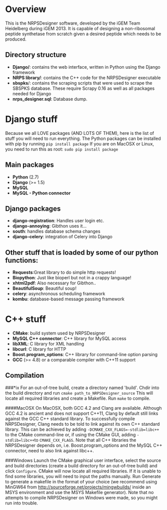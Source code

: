 Overview
========
This is the NRPSDesigner software, developed by the iGEM Team Heidelberg during iGEM 2013. It is capable of designing a non-ribosomal peptide synthetase from scratch given a desired peptide which needs to be produced.

Directory structure
-------------------
* __Django/__: contains the web interface, written in Python using the Django framework
* __NRPS library/__: contains the C++ code for the NRPSDesigner executable
* __sbspks__/: contains the scraping scripts that were used to scrape the SBSPKS database. These require Scrapy 0.16 as well as all packages needed for Django
* __nrps_designer.sql__: Database dump.

Django stuff
=============
Because we all LOVE packages (AND LOTS OF THEM), here is the list of stuff you will need to run everything. The Python packages can be installed with pip by running
`pip install package`
If you are on MacOSX or Linux, you need to run this as root:
`sudo pip install package`

Main packages
--------------
* __Python__ (2.7)
* __Django__ (>= 1.5)
* __MySQL__
* __MySQL - Python connector__

Django packages
---------------
* __django-registration__: Handles user login etc.
* __django-annoying__: Gibthon uses it...
* __south__: handles database schema changes
* __django-celery__: integration of Celery into Django

Other stuff that is loaded by some of our python functions:
-----------------------------------------------------------
* __Requests__:Great library to do simple http requests!
* __Biopython__: Just like bioperl but not in a crappy language!
* __xhtml2pdf__: Also necessary for Gibthon..
* __BeautifulSoup__: Beautiful soup!
* __celery__: asynchronous scheduling framework
* __kombu__: database-based message passing framework

C++ stuff
=============
* __CMake__: build system used by NRPSDesigner
* __MySQL C++ connector__: C++ library for MySQL access
* __libXML__: C library for XML handling
* __libcurl__: C library for HTTP
* __Boost.program_options__: C++ library for command-line option parsing
* __GCC__ (>= 4.8) or a comparable compiler with C++11 support

Compilation
-----------
###*ix
For an out-of-tree build, create a directory named 'build'. Chdir into the build directory and run
`cmake path_to_NRPSDesigner_source`
This will locate all required libraries and create a Makefile. Run `make` to compile.

####MacOSX
On MacOSX, both GCC 4.2 and Clang are available. Although GCC 4.2 is ancient and does not support C++11, Clang by default still links against the GCC C++ standard library. To successfully compile NRPSDesigner, Clang needs to be told to link against its own C++ standard library. This can be achieved by adding `-DCMAKE_CXX_FLAGS=-stdlib=libc++` to the CMake command-line or, if using the CMake GUI, adding `-stdlib=libc++`to `CMAKE_CXX_FLAGS`. Note that all C++ libraries the NRPSDesigner depends on, i.e. Boost.program_options and the MySQL C++ connector, need to also link against libc++.

###Windows
Launch the CMake graphical user interface, select the source and build directories (create a build directory for an out-of-tree build) and click `Configure`. CMake will now locate all required libraries. If it is unable to find some libraries, you will need to input the paths manually. Run Generate to generate a makefile in the format of your choice (we recommend using MinGW64 from http://sourceforge.net/projects/mingwbuilds/ inside an MSYS environment and use the MSYS Makefile generator). Note that no attempts to compile NRPSDesigner on Windows were made, so you might run into trouble.
